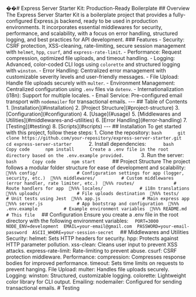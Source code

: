 ��#   * * E x p r e s s   S e r v e r   S t a r t e r   K i t :   P r o d u c t i o n - R e a d y   B o i l e r p l a t e * * 
 
 
 
 # #   O v e r v i e w 
 
 
 
 T h e   * * E x p r e s s   S e r v e r   S t a r t e r   K i t * *   i s   a   b o i l e r p l a t e   p r o j e c t   t h a t   p r o v i d e s   a   f u l l y - c o n f i g u r e d   E x p r e s s . j s   b a c k e n d ,   r e a d y   t o   b e   u s e d   i n   p r o d u c t i o n   e n v i r o n m e n t s .   I t   i n c o r p o r a t e s   e s s e n t i a l   m i d d l e w a r e s   f o r   s e c u r i t y ,   p e r f o r m a n c e ,   a n d   s c a l a b i l i t y ,   w i t h   a   f o c u s   o n   e r r o r   h a n d l i n g ,   s t r u c t u r e d   l o g g i n g ,   a n d   b e s t   p r a c t i c e s   f o r   A P I   d e v e l o p m e n t . 
 
 
 
 # # #   F e a t u r e s 
 
 
 
 -       * * S e c u r i t y * * :   C S R F   p r o t e c t i o n ,   X S S - c l e a n i n g ,   r a t e - l i m i t i n g ,   s e c u r e   s e s s i o n   m a n a g e m e n t   w i t h   ` h e l m e t ` ,   ` h p p ` ,   ` c s u r f ` ,   a n d   ` e x p r e s s - r a t e - l i m i t ` . 
 
 -       * * P e r f o r m a n c e * * :   R e q u e s t   c o m p r e s s i o n ,   o p t i m i z e d   f i l e   u p l o a d s ,   a n d   t i m e o u t   h a n d l i n g . 
 
 -       * * L o g g i n g * * :   A d v a n c e d ,   c o l o r - c o d e d   C L I   l o g s   u s i n g   ` c o l o r e t t e `   a n d   s t r u c t u r e d   l o g g i n g   w i t h   ` w i n s t o n ` . 
 
 -       * * E r r o r   H a n d l i n g * * :   C e n t r a l i z e d   e r r o r   m a n a g e m e n t   w i t h   c u s t o m i z a b l e   s e v e r i t y   l e v e l s   a n d   u s e r - f r i e n d l y   m e s s a g e s . 
 
 -       * * F i l e   U p l o a d * * :   H a n d l e   f i l e   u p l o a d s   s e c u r e l y   w i t h   ` m u l t e r ` . 
 
 -       * * E n v i r o n m e n t   M a n a g e m e n t * * :   C e n t r a l i z e d   c o n f i g u r a t i o n   u s i n g   ` . e n v `   f i l e s   v i a   ` d o t e n v ` . 
 
 -       * * I n t e r n a t i o n a l i z a t i o n   ( i 1 8 n ) * * :   S u p p o r t   f o r   m u l t i p l e   l o c a l e s . 
 
 -       * * E m a i l   S e r v i c e * * :   P r e - c o n f i g u r e d   e m a i l   t r a n s p o r t   w i t h   ` n o d e m a i l e r `   f o r   t r a n s a c t i o n a l   e m a i l s . 
 
 
 
 - - - 
 
 
 
 # #   T a b l e   o f   C o n t e n t s 
 
 
 
 1 .   [ I n s t a l l a t i o n ] ( # i n s t a l l a t i o n ) 
 
 2 .   [ P r o j e c t   S t r u c t u r e ] ( # p r o j e c t - s t r u c t u r e ) 
 
 3 .   [ C o n f i g u r a t i o n ] ( # c o n f i g u r a t i o n ) 
 
 4 .   [ U s a g e ] ( # u s a g e ) 
 
 5 .   [ M i d d l e w a r e s   a n d   U t i l i t i e s ] ( # m i d d l e w a r e s - a n d - u t i l i t i e s ) 
 
 6 .   [ E r r o r   H a n d l i n g ] ( # e r r o r - h a n d l i n g ) 
 
 7 .   [ T e s t i n g ] ( # t e s t i n g ) 
 
 8 .   [ S c r i p t s ] ( # s c r i p t s ) 
 
 
 
 - - - 
 
 
 
 # #   I n s t a l l a t i o n 
 
 
 
 T o   g e t   s t a r t e d   w i t h   t h i s   p r o j e c t ,   f o l l o w   t h e s e   s t e p s : 
 
 
 
 1 .   * * C l o n e   t h e   r e p o s i t o r y * * : 
 
 
 
         ` ` ` b a s h 
 
         g i t   c l o n e   h t t p s : / / g i t h u b . c o m / y o u r - r e p o s i t o r y / e x p r e s s - s e r v e r - s t a r t e r . g i t 
 
         c d   e x p r e s s - s e r v e r - s t a r t e r 
 
         ` ` ` 
 
 
 
 2 .   * * I n s t a l l   d e p e n d e n c i e s * * : 
 
 
 
         ` ` ` 
 
         b a s h 
 
         C o p y   c o d e 
 
         n p m   i n s t a l l 
 
         C r e a t e   a   . e n v   f i l e   i n   t h e   r o o t   d i r e c t o r y   b a s e d   o n   t h e   . e n v . e x a m p l e   p r o v i d e d . 
 
         ` ` ` 
 
 
 
 3 .   * * R u n   t h e   s e r v e r * * : 
 
 
 
         ` ` ` 
 
         b a s h 
 
         C o p y   c o d e 
 
         n p m   s t a r t 
 
         ` ` ` 
 
 
 
 # #   P r o j e c t   S t r u c t u r e 
 
 
 
 T h e   p r o j e c t   f o l l o w s   a   m o d u l a r   f o l d e r   s t r u c t u r e   f o r   e a s e   o f   d e v e l o p m e n t   a n d   s c a l a b i l i t y : 
 
 
 
 ` ` ` 
 
 % % %  c o n f i g /                               #   C o n f i g u r a t i o n   s e t t i n g s   f o r   a p p   ( l o g g e r ,   s e c u r i t y ,   e t c . ) 
 
 % % %  m i d d l e w a r e s /                     #   C u s t o m   m i d d l e w a r e s   ( e r r o r   h a n d l e r ,   r a t e   l i m i t e r ,   e t c . ) 
 
 % % %  r o u t e s /                               #   R o u t e   h a n d l e r s   f o r   a p p 
 
 % % %  l o c a l e s /                             #   i 1 8 n   t r a n s l a t i o n s 
 
 % % %  u p l o a d s /                             #   F i l e   u p l o a d s   d e s t i n a t i o n 
 
 % % %  t e s t s /                                 #   U n i t   t e s t s   u s i n g   J e s t 
 
 % % %  a p p . j s                                 #   M a i n   e x p r e s s   a p p 
 
 % % %  s e r v e r . j s                           #   A p p   b o o t s t r a p   a n d   c o n f i g u r a t i o n 
 
 % % %  . e n v . e x a m p l e                     #   E x a m p l e   e n v i r o n m e n t   v a r i a b l e s 
 
 % % %  R E A D M E . m d                           #   T h i s   f i l e 
 
 ` ` ` 
 
 
 
 # #   C o n f i g u r a t i o n 
 
 
 
 E n s u r e   y o u   c r e a t e   a   . e n v   f i l e   i n   t h e   r o o t   d i r e c t o r y   w i t h   t h e   f o l l o w i n g   e n v i r o n m e n t   v a r i a b l e s : 
 
 
 
 ` ` ` 
 
 P O R T = 3 0 0 0 
 
 N O D E _ E N V = d e v e l o p m e n t 
 
 E M A I L = y o u r - e m a i l @ g m a i l . c o m 
 
 P A S S W O R D = y o u r - e m a i l - p a s s w o r d 
 
 A S C I I _ W H O R E = y o u r - s e s s i o n - s e c r e t 
 
 ` ` ` 
 
 
 
 # #   M i d d l e w a r e s   a n d   U t i l i t i e s 
 
 
 
 S e c u r i t y : 
 
 
 
 h e l m e t :   S e t s   H T T P   h e a d e r s   f o r   s e c u r i t y . 
 
 h p p :   P r o t e c t s   a g a i n s t   H T T P   p a r a m e t e r   p o l l u t i o n . 
 
 x s s - c l e a n :   C l e a n s   u s e r   i n p u t   t o   p r e v e n t   X S S   a t t a c k s . 
 
 e x p r e s s - r a t e - l i m i t :   R a t e - l i m i t i n g   t o   p r e v e n t   a b u s e . 
 
 c s u r f :   C S R F   p r o t e c t i o n   m i d d l e w a r e . 
 
 P e r f o r m a n c e : 
 
 
 
 c o m p r e s s i o n :   C o m p r e s s e s   r e s p o n s e   b o d i e s   f o r   i m p r o v e d   p e r f o r m a n c e . 
 
 t i m e o u t :   S e t s   t i m e   l i m i t s   o n   r e q u e s t s   t o   p r e v e n t   h a n g i n g . 
 
 F i l e   U p l o a d : 
 
 
 
 m u l t e r :   H a n d l e s   f i l e   u p l o a d s   s e c u r e l y . 
 
 L o g g i n g : 
 
 
 
 w i n s t o n :   S t r u c t u r e d ,   c u s t o m i z a b l e   l o g g i n g . 
 
 c o l o r e t t e :   L i g h t w e i g h t   c o l o r   l i b r a r y   f o r   C L I   o u t p u t . 
 
 E m a i l i n g : 
 
 
 
 n o d e m a i l e r :   C o n f i g u r e d   f o r   s e n d i n g   t r a n s a c t i o n a l   e m a i l s . 
 
 
 
 #   T e s t i n g 
